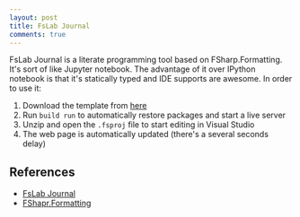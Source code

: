 ```yaml
---
layout: post
title: FsLab Journal
comments: true
---
```


FsLab Journal is a literate programming tool based on FSharp.Formatting. It's sort of like Jupyter notebook. The advantage of it over IPython notebook
is that it's statically typed and IDE supports are awesome. In order to use it:

1. Download the template from [here](https://github.com/fslaborg/FsLab.Templates/archive/journal.zip)
2. Run `build run` to automatically restore packages and start a live server
2. Unzip and open the `.fsproj` file to start editing in Visual Studio
3. The web page is automatically updated (there's a several seconds delay)

References
----
* [FsLab Journal](http://fslab.org/download/)
* [FShapr.Formatting](http://tpetricek.github.io/FSharp.Formatting/)
